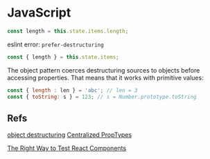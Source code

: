 # JavaScript

```javascript
const length = this.state.items.length;
```
eslint error: `prefer-destructuring`

```javascript
const { length } = this.state.items;
```

The object pattern coerces destructuring sources to objects before accessing properties. That means that it works with primitive values:

```javascript
const { length : len } = 'abc'; // len = 3
const { toString: s } = 123; // s = Number.prototype.toString
```

## Refs
[object destructuring](http://exploringjs.com/es6/ch_destructuring.html)
[Centralized PropTypes](https://medium.freecodecamp.org/react-pattern-centralized-proptypes-f981ff672f3b)

[The Right Way to Test React Components](https://medium.freecodecamp.org/the-right-way-to-test-react-components-548a4736ab22)